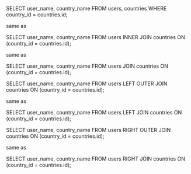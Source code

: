 SELECT user_name, country_name FROM users, countries WHERE country_id = countries.id;

same as

SELECT user_name, country_name FROM users INNER JOIN countries ON (country_id = countries.id);

same as

SELECT user_name, country_name FROM users JOIN countries ON (country_id = countries.id);


SELECT user_name, country_name FROM users LEFT OUTER JOIN countries ON (country_id = countries.id);

same as

SELECT user_name, country_name FROM users LEFT JOIN countries ON (country_id = countries.id);


SELECT user_name, country_name FROM users RIGHT OUTER JOIN countries ON (country_id = countries.id);

same as

SELECT user_name, country_name FROM users RIGHT JOIN countries ON (country_id = countries.id);
